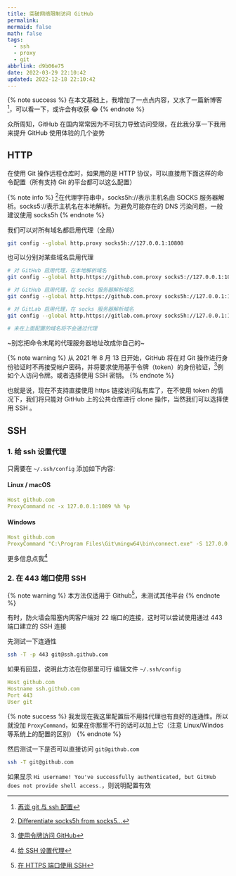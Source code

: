 ```yaml
---
title: 突破网络限制访问 GitHub
permalink:
mermaid: false
math: false
tags:
  - ssh
  - proxy
  - git
abbrlink: d9b06e75
date: 2022-03-29 22:10:42
updated: 2022-12-18 22:10:42
---
```

{% note success %}
在本文基础上，我增加了一点点内容，又水了一篇新博客[^5]，可以看一下，或许会有收获 😂
{% endnote %}

众所周知，GitHub 在国内常常因为不可抗力导致访问受限，在此我分享一下我用来提升 GitHub 使用体验的几个姿势

## HTTP

在使用 Git 操作远程仓库时，如果用的是 HTTP 协议，可以直接用下面这样的命令配置（所有支持 Git 的平台都可以这么配置）

{% note info %}
[^1]在代理字符串中，socks5h://表示主机名由 SOCKS 服务器解析。socks5://表示主机名在本地解析。为避免可能存在的 DNS 污染问题，一般建议使用 socks5h
{% endnote %}

我们可以对所有域名都启用代理（全局）

```bash
git config --global http.proxy socks5h://127.0.0.1:10808
```

也可以分别对某些域名启用代理

```bash
# 对 GitHub 启用代理，在本地解析域名
git config --global http.https://github.com.proxy socks5://127.0.0.1:10808

# 对 GitHub 启用代理，在 socks 服务器解析域名
git config --global http.https://github.com.proxy socks5h://127.0.0.1:10808

# 对 GitLab 启用代理，在 socks 服务器解析域名
git config --global http.https://gitlab.com.proxy socks5h://127.0.0.1:10808

# 未在上面配置的域名将不会通过代理
```

~别忘把命令末尾的代理服务器地址改成你自己的~

{% note warning %}
从 2021 年 8 月 13 日开始，GitHub 将在对 Git 操作进行身份验证时不再接受帐户密码，并将要求使用基于令牌（token）的身份验证，[^2]例如个人访问令牌。或者选择使用 SSH 密钥。
{% endnote %}

也就是说，现在不支持直接使用 https 链接访问私有库了，在不使用 token 的情况下，我们将只能对 GitHub 上的公共仓库进行 clone 操作，当然我们可以选择使用 SSH 。

## SSH

### 1. 给 ssh 设置代理

只需要在 `~/.ssh/config` 添加如下内容:

#### Linux / macOS

```yaml
Host github.com
ProxyCommand nc -x 127.0.0.1:1089 %h %p
```

#### Windows

```yaml
Host github.com
ProxyCommand "C:\Program Files\Git\mingw64\bin\connect.exe" -S 127.0.0.1:10808 %h %p
```

更多信息点我[^3]

### 2. 在 443 端口使用 SSH

{% note warning %}
本方法仅适用于 Github[^4]，未测试其他平台
{% endnote %}

有时，防火墙会阻塞内网客户端对 22 端口的连接，这时可以尝试使用通过 443 端口建立的 SSH 连接

先测试一下连通性

```bash
ssh -T -p 443 git@ssh.github.com
```

如果有回显，说明此方法在你那里可行
编辑文件 `~/.ssh/config`

```yaml
Host github.com
Hostname ssh.github.com
Port 443
User git
```

{% note success %}
我发现在我这里配置后不用挂代理也有良好的连通性。所以就没加 `ProxyCommand`，如果在你那里不行的话可以加上它（注意 Linux/Windos 等系统上的配置的区别）
{% endnote %}

然后测试一下是否可以直接访问 `git@github.com`

```bash
ssh -T git@github.com
```

如果显示 `Hi username! You've successfully authenticated, but GitHub does not provide shell access.`，则说明配置有效

[^1]: [Differentiate socks5h from socks5...](https://github.com/urllib3/urllib3/issues/1035)


[^2]: [使用令牌访问 GitHub](https://blog.oopsky.top/2021/08/github-authenticating-by-personal-access-token)


[^3]: [给 SSH 设置代理](https://blog.oopsky.top/2022/03/ssh-over-proxy/)


[^4]: [在 HTTPS 端口使用 SSH](https://docs.github.com/cn/authentication/troubleshooting-ssh/using-ssh-over-the-https-port)


[^5]: [再谈 git 与 ssh 配置](https://blog.oopsky.top/2022/12/eca39d14dbf84484939d280766dd6681/)

